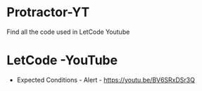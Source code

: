 # Protractor-YT
Find all the code used in LetCode Youtube

# LetCode -YouTube

- Expected Conditions - Alert - https://youtu.be/BV6SRxDSr3Q
